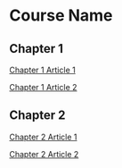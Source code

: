 # Course Name

## Chapter 1
[Chapter 1 Article 1](./chapter-1/chapter-1-article-1.md)

[Chapter 1 Article 2](./chapter-1/chapter-1-article-2.md)

## Chapter 2
[Chapter 2 Article 1](./chapter-2/chapter-1-article-1.md)

[Chapter 2 Article 2](./chapter-2/chapter-1-article-2.md)
